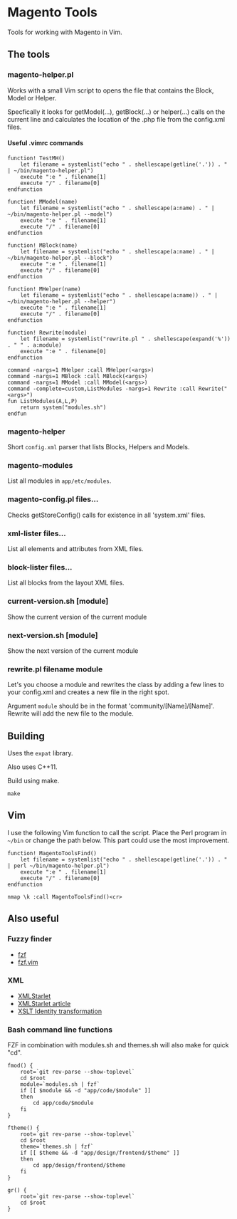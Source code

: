 # Magento Tools

Tools for working with Magento in Vim.

## The tools

### magento-helper.pl

Works with a small Vim script to opens the file that contains the Block, Model
or Helper.

Specfically it looks for getModel(...), getBlock(...) or helper(...) calls on
the current line and calculates the location of the .php file from the
config.xml files.

#### Useful .vimrc commands

    function! TestMH()
        let filename = systemlist("echo " . shellescape(getline('.')) . " | ~/bin/magento-helper.pl")
        execute ":e " . filename[1]
        execute "/" . filename[0]
    endfunction

    function! MModel(name)
        let filename = systemlist("echo " . shellescape(a:name) . " | ~/bin/magento-helper.pl --model")
        execute ":e " . filename[1]
        execute "/" . filename[0]
    endfunction

    function! MBlock(name)
        let filename = systemlist("echo " . shellescape(a:name) . " | ~/bin/magento-helper.pl --block")
        execute ":e " . filename[1]
        execute "/" . filename[0]
    endfunction

    function! MHelper(name)
        let filename = systemlist("echo " . shellescape(a:name)) . " | ~/bin/magento-helper.pl --helper")
        execute ":e " . filename[1]
        execute "/" . filename[0]
    endfunction

    function! Rewrite(module)
        let filename = systemlist("rewrite.pl " . shellescape(expand('%')) . " " . a:module)
        execute ":e " . filename[0]
    endfunction

    command -nargs=1 MHelper :call MHelper(<args>)
    command -nargs=1 MBlock :call MBlock(<args>)
    command -nargs=1 MModel :call MModel(<args>)
    command -complete=custom,ListModules -nargs=1 Rewrite :call Rewrite("<args>")
    fun ListModules(A,L,P)
        return system("modules.sh")
    endfun


### magento-helper

Short `config.xml` parser that lists Blocks, Helpers and Models.

### magento-modules

List all modules in `app/etc/modules`.

### magento-config.pl files...

Checks getStoreConfig() calls for existence in all 'system.xml' files.

### xml-lister files...

List all elements and attributes from XML files.

### block-lister files...

List all blocks from the layout XML files.

### current-version.sh [module]

Show the current version of the current module

### next-version.sh [module]

Show the next version of the current module

### rewrite.pl filename module

Let's you choose a module and rewrites the class by adding a few lines to your
config.xml and creates a new file in the right spot.

Argument `module` should be in the format 'community/[Name]/[Name]'. Rewrite
will add the new file to the module.

## Building

Uses the `expat` library.

Also uses C++11.

Build using make.

    make

## Vim

I use the following Vim function to call the script. Place the Perl program in
`~/bin` or change the path below. This part could use the most improvement.

    function! MagentoToolsFind()
        let filename = systemlist("echo " . shellescape(getline('.')) . " | perl ~/bin/magento-helper.pl")
        execute ":e " . filename[1]
        execute "/" . filename[0]
    endfunction

    nmap \k :call MagentoToolsFind()<cr>

## Also useful

### Fuzzy finder

* [fzf](https://github.com/junegunn/fzf)
* [fzf.vim](https://github.com/junegunn/fzf.vim)

### XML

* [XMLStarlet](http://xmlstar.sourceforge.net/)
* [XMLStarlet article](http://www.freesoftwaremagazine.com/articles/xml_starlet)
* [XSLT Identity transformation](http://www.usingxml.com/Transforms/XslIdentity)



### Bash command line functions

FZF in combination with modules.sh and themes.sh will also make for quick "cd".

    fmod() {
        root=`git rev-parse --show-toplevel`
        cd $root
        module=`modules.sh | fzf`
        if [[ $module && -d "app/code/$module" ]] 
        then
            cd app/code/$module
        fi
    }

    ftheme() {
        root=`git rev-parse --show-toplevel`
        cd $root
        theme=`themes.sh | fzf`
        if [[ $theme && -d "app/design/frontend/$theme" ]] 
        then
            cd app/design/frontend/$theme
        fi
    }

    gr() {
        root=`git rev-parse --show-toplevel`
        cd $root
    }


